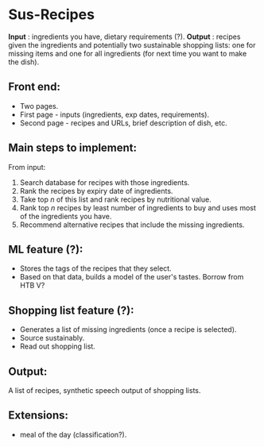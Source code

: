# Sus-Recipes
**Input** : ingredients you have, dietary requirements (?). 
**Output** : recipes given the ingredients and potentially two sustainable shopping lists: one for missing items and one for all ingredients (for next time you want to make the dish).

## Front end:

- Two pages.
- First page - inputs (ingredients, exp dates, requirements).
- Second page - recipes and URLs, brief description of dish, etc.

## Main steps to implement:

From input:

1. Search database for recipes with those ingredients.
2. Rank the recipes by expiry date of ingredients.
3. Take top *n* of this list and rank recipes by nutritional value.
3. Rank top *n* recipes by least number of ingredients to buy and uses most of the ingredients you have. 
4. Recommend alternative recipes that include the missing ingredients.

## ML feature (?):

- Stores the tags of the recipes that they select.
- Based on that data, builds a model of the user's tastes. Borrow from HTB V?

## Shopping list feature (?):

- Generates a list of missing ingredients (once a recipe is selected).
- Source sustainably. 
- Read out shopping list. 

## Output:

A list of recipes, synthetic speech output of shopping lists.  

## Extensions:

- meal of the day (classification?). 

